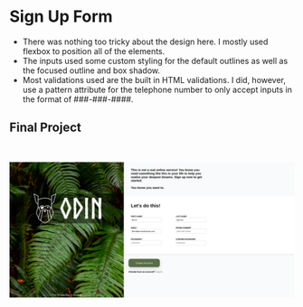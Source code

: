 <h1>Sign Up Form</h1>
<ul>
<li>There was nothing too tricky about the design here. I mostly used flexbox to position all of the elements.</li>
<li>The inputs used some custom styling for the default outlines as well as the focused outline and box shadow.</li>
<li>Most validations used are the built in HTML validations. I did, however, use a pattern attribute for the telephone number to only accept inputs in the format of ###-###-####.</li>
</ul>
<h2>Final Project</h2>
<p>&nbsp;</p>
<img src="Sign-up-project-final.png">
